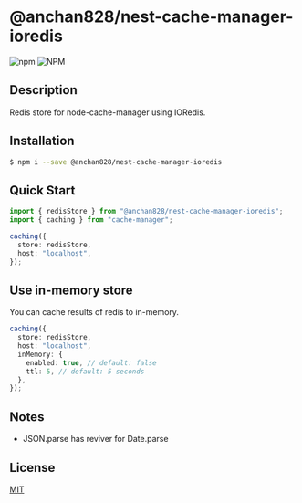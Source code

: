 # @anchan828/nest-cache-manager-ioredis

![npm](https://img.shields.io/npm/v/@anchan828/nest-cache-manager-ioredis.svg)
![NPM](https://img.shields.io/npm/l/@anchan828/nest-cache-manager-ioredis.svg)

## Description

Redis store for node-cache-manager using IORedis.

## Installation

```bash
$ npm i --save @anchan828/nest-cache-manager-ioredis
```

## Quick Start

```ts
import { redisStore } from "@anchan828/nest-cache-manager-ioredis";
import { caching } from "cache-manager";

caching({
  store: redisStore,
  host: "localhost",
});
```

## Use in-memory store

You can cache results of redis to in-memory.

```ts
caching({
  store: redisStore,
  host: "localhost",
  inMemory: {
    enabled: true, // default: false
    ttl: 5, // default: 5 seconds
  },
});
```

## Notes

- JSON.parse has reviver for Date.parse

## License

[MIT](LICENSE)
